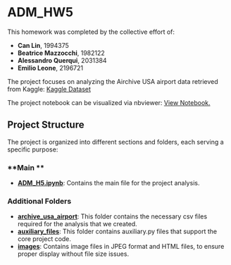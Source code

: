 
# ADM_HW5

This homework was completed by the collective effort of:
- **Can Lin**, 1994375
- **Beatrice Mazzocchi**, 1982122
- **Alessandro Querqui**, 2031384
- **Emilio Leone**, 2196721

The project focuses on analyzing the Airchive USA airport data retrieved from Kaggle: [Kaggle Dataset](https://www.kaggle.com/datasets/flashgordon/usa-airport-dataset)

The project notebook can be visualized via nbviewer: [View Notebook.](https://nbviewer.org/github/LinCannn/ADM-HW5/blob/main/ADM_H5.ipynb)


## Project Structure

The project is organized into different sections and folders, each serving a specific purpose:

### **Main **
- **[ADM_H5.ipynb](ADM_H5.ipynb)**: Contains the main file for the project analysis.

### **Additional Folders**
- **[archive_usa_airport](archive_usa_airport)**: This folder contains the necessary csv files required for the analysis that we created.
- **[auxiliary_files](auxiliary_files)**: This folder contains auxiliary.py files that support the core project code.
- **[images](images)**: Contains image files in JPEG format and HTML files, to ensure proper display without file size issues.

